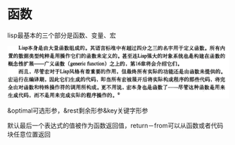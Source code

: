 # 函数

lisp最基本的三个部分是函数、变量、宏

![](/assets/import33.png)

&optimal可选形参，&rest剩余形参&key关键字形参

默认最后一个表达式的值被作为函数返回值，return－from可以从函数或者代码块任意位置返回



